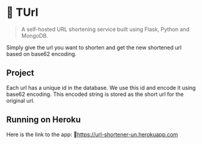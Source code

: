 # :link: TUrl
> A self-hosted URL shortening service built using Flask, Python and MongoDB.

Simply give the url you want to shorten and get the new shortened url based on base62 encoding.

## Project
Each url has a unique id in the database. We use this id and encode it using base62 encoding. This encoded string is stored as the short url for the original url.

## Running on Heroku
Here is the link to the app: :link:https://url-shortener-un.herokuapp.com
